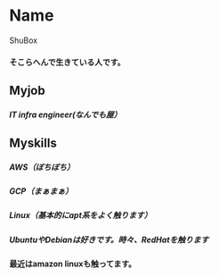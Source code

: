 # Name 
ShuBox

 #### そこらへんで生きている人です。
 
## Myjob

##### IT infra engineer(なんでも屋）

## Myskills
##### AWS（ぼちぼち）
##### GCP（まぁまぁ）
##### Linux（基本的にapt系をよく触ります）
##### UbuntuやDebianは好きです。時々、RedHatを触ります　
#### 最近はamazon linuxも触ってます。

